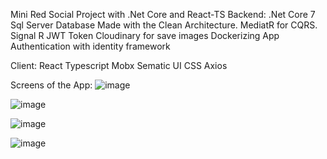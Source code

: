 Mini Red Social Project with .Net Core and React-TS
Backend:
.Net Core 7
Sql Server Database
Made with the Clean Architecture.
MediatR for CQRS.
Signal R
JWT Token
Cloudinary for save images
Dockerizing App
Authentication with identity framework

Client:
React
Typescript
Mobx
Sematic UI CSS
Axios


Screens of the App:
![image](https://github.com/user-attachments/assets/39a8567d-f2df-493f-b9ff-4891ecd2c408)

![image](https://github.com/user-attachments/assets/78d75c5d-8657-43ba-a1cd-71b28dd0ca67)

![image](https://github.com/user-attachments/assets/4f8ac552-aa8d-423d-9446-5666e0458c0d)

![image](https://github.com/user-attachments/assets/5a79155c-3cba-4e0e-a562-206fd97d278c)
